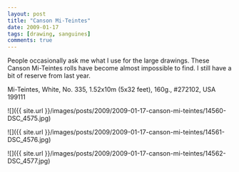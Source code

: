 ```yaml
---
layout: post
title: "Canson Mi-Teintes"
date: 2009-01-17
tags: [drawing, sanguines]
comments: true
---
```

People occasionally ask me what I use for the large drawings. These Canson Mi-Teintes rolls have become almost impossible to find. I still have a bit of reserve from last year.

Mi-Teintes, White, No. 335, 1.52x10m (5x32 feet), 160g., #272102, USA 199111

![]({{ site.url }}/images/posts/2009/2009-01-17-canson-mi-teintes/14560-DSC_4575.jpg)

![]({{ site.url }}/images/posts/2009/2009-01-17-canson-mi-teintes/14561-DSC_4576.jpg)

![]({{ site.url }}/images/posts/2009/2009-01-17-canson-mi-teintes/14562-DSC_4577.jpg)


